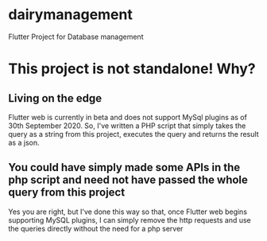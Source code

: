 # dairymanagement

Flutter Project for Database management


# This project is not standalone! Why?
## Living on the edge
<p> Flutter web is currently in beta and does not support MySql plugins as of 30th September 2020. So, I've written a PHP script that simply takes the query as a string from this project, executes the query and returns the result as a json.</p>

## You could have simply made some APIs in the php script and need not have passed the whole query from this project
<p> Yes you are right, but I've done this way so that, once Flutter web begins supporting MySQL plugins, I can simply remove the http requests and use the queries directly without the need for a php server</p>
